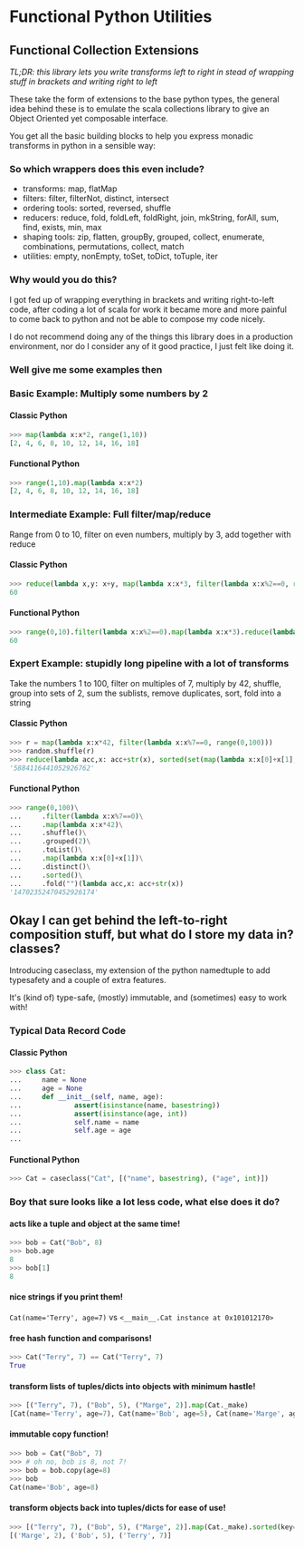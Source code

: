 # Functional Python Utilities

## Functional Collection Extensions 

*TL;DR: this library lets you write transforms left to right in stead of wrapping stuff in brackets and writing right to left*

These take the form of extensions to the base python types, the general idea behind these is to emulate the scala collections library to give an Object Oriented yet composable interface.

You get all the basic building blocks to help you express monadic transforms in python in a sensible way:

### So which wrappers does this even include?

* transforms: map, flatMap
* filters: filter, filterNot, distinct, intersect
* ordering tools: sorted, reversed, shuffle 
* reducers: reduce, fold, foldLeft, foldRight, join, mkString, forAll, sum, find, exists, min, max
* shaping tools: zip, flatten, groupBy, grouped, collect, enumerate, combinations, permutations, collect, match
* utilities: empty, nonEmpty, toSet, toDict, toTuple, iter

### Why would you do this?

I got fed up of wrapping everything in brackets and writing right-to-left code, after coding a lot of scala for work it became more and more painful to come back to python and not be able to compose my code nicely.

I do not recommend doing any of the things this library does in a production environment, nor do I consider any of it good practice, I just felt like doing it.

### Well give me some examples then

### Basic Example: Multiply some numbers by 2

#### Classic Python

```python
>>> map(lambda x:x*2, range(1,10))
[2, 4, 6, 8, 10, 12, 14, 16, 18]
```

#### Functional Python

```python
>>> range(1,10).map(lambda x:x*2)
[2, 4, 6, 8, 10, 12, 14, 16, 18]
```

### Intermediate Example: Full filter/map/reduce

Range from 0 to 10, filter on even numbers, multiply by 3, add together with reduce

#### Classic Python

```python
>>> reduce(lambda x,y: x+y, map(lambda x:x*3, filter(lambda x:x%2==0, range(0,10))))
60
```

#### Functional Python

```python
>>> range(0,10).filter(lambda x:x%2==0).map(lambda x:x*3).reduce(lambda x,y:x+y)
60
```

### Expert Example: stupidly long pipeline with a lot of transforms 

Take the numbers 1 to 100, filter on multiples of 7, multiply by 42, shuffle, group into sets of 2, sum the sublists, remove duplicates, sort, fold into a string


#### Classic Python
```python
>>> r = map(lambda x:x*42, filter(lambda x:x%7==0, range(0,100)))
>>> random.shuffle(r)
>>> reduce(lambda acc,x: acc+str(x), sorted(set(map(lambda x:x[0]+x[1], zip(r[::2], r[1::2])))), "")
'5884116441052926762'
```

#### Functional Python
```python
>>> range(0,100)\
...     .filter(lambda x:x%7==0)\
...     .map(lambda x:x*42)\
...     .shuffle()\
...     .grouped(2)\
...     .toList()\
...     .map(lambda x:x[0]+x[1])\
...     .distinct()\
...     .sorted()\
...     .fold("")(lambda acc,x: acc+str(x))
'14702352470452926174'
```

## Okay I can get behind the left-to-right composition stuff, but what do I store my data in? classes?

Introducing caseclass, my extension of the python namedtuple to add typesafety and a couple of extra features.

It's (kind of) type-safe, (mostly) immutable, and (sometimes) easy to work with!

### Typical Data Record Code

#### Classic Python
```python
>>> class Cat:
...     name = None
...     age = None
...     def __init__(self, name, age):
...             assert(isinstance(name, basestring))
...             assert(isinstance(age, int))
...             self.name = name
...             self.age = age
...
```

#### Functional Python
```python
>>> Cat = caseclass("Cat", [("name", basestring), ("age", int)])
```

### Boy that sure looks like a lot less code, what else does it do?

#### acts like a tuple and object at the same time!

```python
>>> bob = Cat("Bob", 8)
>>> bob.age
8
>>> bob[1]
8
```

#### nice strings if you print them!

`Cat(name='Terry', age=7)` vs `<__main__.Cat instance at 0x101012170>`

#### free hash function and comparisons!

```python
>>> Cat("Terry", 7) == Cat("Terry", 7)
True
```

#### transform lists of tuples/dicts into objects with minimum hastle!

```python
>>> [("Terry", 7), ("Bob", 5), ("Marge", 2)].map(Cat._make)
[Cat(name='Terry', age=7), Cat(name='Bob', age=5), Cat(name='Marge', age=2)]
```

#### immutable copy function!

```python
>>> bob = Cat("Bob", 7)
>>> # oh no, bob is 8, not 7!
>>> bob = bob.copy(age=8)
>>> bob
Cat(name='Bob', age=8)
```

#### transform objects back into tuples/dicts for ease of use!

```python
>>> [("Terry", 7), ("Bob", 5), ("Marge", 2)].map(Cat._make).sorted(key=lambda x:x.age).map(tuple)
[('Marge', 2), ('Bob', 5), ('Terry', 7)]
```